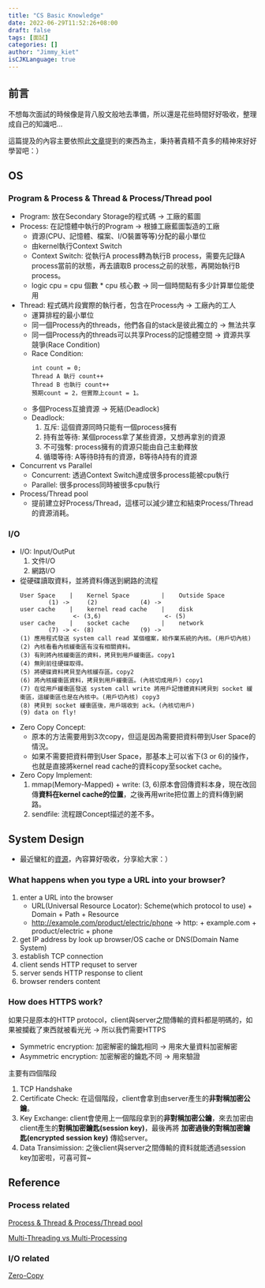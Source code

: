 ```yaml
---
title: "CS Basic Knowledge"
date: 2022-06-29T11:52:26+08:00
draft: false
tags: [面試]
categories: []
author: "Jimmy_kiet"
isCJKLanguage: true
---
```


## 前言

不想每次面試的時候像是背八股文般地去準備，所以還是花些時間好好吸收，整理成自己的知識吧...

這篇提及的內容主要依照此[文章](https://visonli.medium.com/%E6%89%BE%E5%B7%A5%E4%BD%9C%E5%BF%83%E5%BE%97-%E8%BB%9F%E9%AB%94%E5%B7%A5%E7%A8%8B%E5%B8%AB-cfa2db407f0a)提到的東西為主，秉持著貴精不貴多的精神來好好學習吧：）

## OS

### Program & Process & Thread & Process/Thread pool

* Program: 放在Secondary Storage的程式碼 -> 工廠的藍圖
* Process: 在記憶體中執行的Program -> 根據工廠藍圖製造的工廠
    * 資源(CPU、記憶體、檔案、I/O裝置等等)分配的最小單位
    * 由kernel執行Context Switch
    * Context Switch: 從執行A process轉為執行B process，需要先記錄A process當前的狀態，再去讀取B process之前的狀態，再開始執行B process。
    * logic cpu = cpu 個數 * cpu 核心數 -> 同一個時間點有多少計算單位能使用
* Thread: 程式碼片段實際的執行者，包含在Process內 -> 工廠內的工人
    * 運算排程的最小單位
    * 同一個Process內的threads，他們各自的stack是彼此獨立的 -> 無法共享
    * 同一個Process內的threads可以共享Process的記憶體空間 -> 資源共享競爭(Race Condition)
    * Race Condition:
        ```
        int count = 0;
        Thread A 執行 count++
        Thread B 也執行 count++
        預期count = 2，但實際上count = 1。
        ```
    * 多個Process互搶資源 -> 死結(Deadlock)
    * Deadlock:
        1. 互斥: 這個資源同時只能有一個process擁有
        2. 持有並等待: 某個process拿了某些資源，又想再拿別的資源
        3. 不可強奪: process擁有的資源只能由自己主動釋放
        4. 循環等待: A等待B持有的資源，B等待A持有的資源
* Concurrent vs Parallel
    * Concurrent: 透過Context Switch達成很多process能被cpu執行
    * Parallel: 很多process同時被很多cpu執行
* Process/Thread pool
    * 提前建立好Process/Thread，這樣可以減少建立和結束Process/Thread的資源消耗。

### I/O

* I/O: Input/OutPut
    1. 文件I/O
    2. 網路I/O
* 從硬碟讀取資料，並將資料傳送到網路的流程
    ```
    User Space    |    Kernel Space         |    Outside Space
            (1) ->     (2)            (4) ->
    user cache    |    kernel read cache    |    disk
                   <- (3,6)                  <- (5) 
    user cache    |    socket cache         |    network
            (7) -> <- (8)             (9) ->
    (1) 應用程式發送 system call read 某個檔案，給作業系統的內核。(用戶切內核)
    (2) 內核看看內核緩衝區有沒有相關資料。
    (3) 有則將內核緩衝區的資料，拷貝到用戶緩衝區。copy1
    (4) 無則前往硬碟取得。
    (5) 將硬碟資料拷貝至內核緩存區。copy2
    (6) 將內核緩衝區資料，拷貝到用戶緩衝區。(內核切成用戶) copy1
    (7) 在從用戶緩衝區發送 system call write 將用戶記憶體資料拷貝到 socket 緩衝區，這緩衝區也是在內核中。(用戶切內核) copy3
    (8) 拷貝到 socket 緩衝區後，用戶端收到 ack。(內核切用戶)
    (9) data on fly!
    ```
* Zero Copy Concept:
    * 原本的方法需要用到3次copy，但這是因為需要把資料帶到User Space的情況。
    * 如果不需要把資料帶到User Space，那基本上可以省下(3 or 6)的操作，也就是直接將kernel read cache的資料copy至socket cache。
* Zero Copy Implement:
    1. mmap(Memory-Mapped) + write: (3, 6)原本會回傳資料本身，現在改回傳**資料在kernel cache的位置**，之後再用write把位置上的資料傳到網路。
    2. sendfile: 流程跟Concept描述的差不多。
## System Design

* 最近蠻紅的[資源](https://www.youtube.com/channel/UCZgt6AzoyjslHTC9dz0UoTw)，內容算好吸收，分享給大家：）

### What happens when you type a URL into your browser?

1. enter a URL into the browser
    * URL(Universal Resource Locator): Scheme(which protocol to use) + Domain + Path + Resource
    * http://example.com/product/electric/phone -> http: + example.com + product/electric + phone
2. get IP address by look up browser/OS cache or DNS(Domain Name System)
3. establish TCP connection
4. client sends HTTP requset to server
5. server sends HTTP response to client
6. browser renders content

### How does HTTPS work?

如果只是原本的HTTP protocol，client與server之間傳輸的資料都是明碼的，如果被攔截了東西就被看光光 -> 所以我們需要HTTPS

* Symmetric encryption: 加密解密的鑰匙相同 -> 用來大量資料加密解密
* Asymmetric encryption: 加密解密的鑰匙不同 -> 用來驗證

主要有四個階段

1. TCP Handshake
2. Certificate Check: 在這個階段，client會拿到由server產生的**非對稱加密公鑰**。
3. Key Exchange: client會使用上一個階段拿到的**非對稱加密公鑰**，來去加密由client產生的**對稱加密鑰匙(session key)**，最後再將 **加密過後的對稱加密鑰匙(encrypted session key)** 傳給server。
4. Data Transimission: 之後client與server之間傳輸的資料就能透過session key加密啦，可喜可賀~

## Reference

### Process related

[Process & Thread & Process/Thread pool](https://pjchender.dev/computer-science/cs-process-thread/)

[Multi-Threading vs Multi-Processing](https://medium.com/erens-tech-book/%E7%90%86%E8%A7%A3-process-thread-94a40721b492)

### I/O related

[Zero-Copy](https://mark-lin.com/posts/20190905/)
